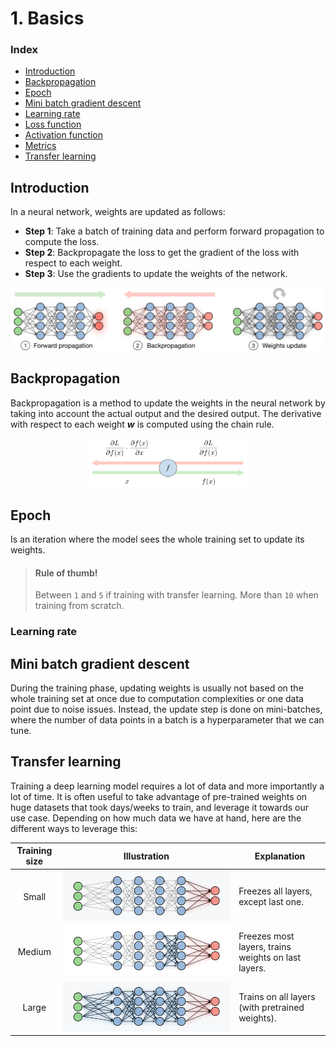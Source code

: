 # 1. Basics

### Index
- [Introduction](#introduction)
- [Backpropagation](#backpropagation)
- [Epoch](#epoch)
- [Mini batch gradient descent](#mini-batch-gradient-descent)
- [Learning rate](#learning-rate)
- [Loss function](#loss-function)
- [Activation function](#activation-function)
- [Metrics](#metrics)
- [Transfer learning](#transfer-learning)


## Introduction
In a neural network, weights are updated as follows:

- **Step 1**: Take a batch of training data and perform forward propagation to compute the loss. 
- **Step 2**: Backpropagate the loss to get the gradient of the loss with respect to each weight. 
- **Step 3**: Use the gradients to update the weights of the network.

![img1](/posts/img/update-weights.png)

## Backpropagation 
Backpropagation is a method to update the weights in the neural network by taking into account the actual output and the desired output. The derivative with respect to each weight ***w*** is computed using the chain rule.

<p align="center"><img width="50%" src="/posts/img/backpropagation.png" /></p>

## Epoch
Is an iteration where the model sees the whole training set to update its weights.
> #### Rule of thumb!
> Between `1` and `5` if training with transfer learning. More than `10` when training from scratch.

### Learning rate
 
## Mini batch gradient descent
During the training phase, updating weights is usually not based on the whole training set at once due to computation complexities or one data point due to noise issues. Instead, the update step is done on mini-batches, where the number of data points in a batch is a hyperparameter that we can tune.


## Transfer learning
Training a deep learning model requires a lot of data and more importantly a lot of time. It is often useful to take advantage of pre-trained weights on huge datasets that took days/weeks to train, and leverage it towards our use case. Depending on how much data we have at hand, here are the different ways to leverage this:

Training size	| Illustration |	Explanation
:------------:|--------------|------------
Small	        | ![img1](/posts/img/transfer-learning-small.png) | 	Freezes all layers, except last one.
Medium       	| ![img1](../img/transfer-learning-medium.png) |	Freezes most layers, trains weights on last layers.
Large         | ![img1](../img/transfer-learning-large.png) | Trains on all layers (with pretrained weights).


